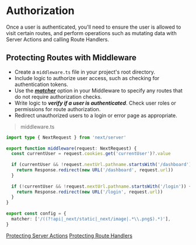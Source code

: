 # Authorization
Once a user is authenticated, you'll need to ensure the user is allowed to visit certain routes, and perform operations such as mutating data with Server Actions and calling Route Handlers.

## Protecting Routes with Middleware
- Create a `middleware.ts` file in your project's root directory.
- Include logic to authorize user access, such as checking for authentication tokens.
- Use the ***[matcher](/step20_middleware/README.md#1-matcher)*** option in your Middleware to specify any routes that do not require authorization checks.
- Write logic to ***verify if a user is authenticated***. Check user roles or permissions for route authorization.
- Redirect unauthorized users to a login or error page as appropriate.

> middleware.ts
```ts
import type { NextRequest } from 'next/server'
 
export function middleware(request: NextRequest) {
  const currentUser = request.cookies.get('currentUser')?.value
 
  if (currentUser && !request.nextUrl.pathname.startsWith('/dashboard')) {
    return Response.redirect(new URL('/dashboard', request.url))
  }
 
  if (!currentUser && !request.nextUrl.pathname.startsWith('/login')) {
    return Response.redirect(new URL('/login', request.url))
  }
}
 
export const config = {
  matcher: ['/((?!api|_next/static|_next/image|.*\\.png$).*)'],
}
```

[Protecting Server Actions](https://nextjs.org/docs/app/building-your-application/authentication#protecting-server-actions)
[Protecting Route Handlers](https://nextjs.org/docs/app/building-your-application/authentication#protecting-route-handlers)